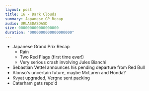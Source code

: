 ```yaml
---
layout: post
title: 16 - Dark Clouds
summary: Japanese GP Recap
audio: URLASDASDASD
size: 000000000000000000
duration: "0000000000000000000"
---
```


* Japanese Grand Prix Recap
  * Rain
  * Two Red Flags (first time ever!)
  * Very serious crash involving Jules Bianchi
* Sebastian Vettel announces his pending departure from Red Bull
* Alonso's uncertain future, maybe McLaren and Honda?
* Kvyat upgraded, Vergne sent packing
* Caterham gets repo'd

<!-- more -->

<audio src="00000000000000000" preload="none" />

[Download MP3](00000000000000000)
